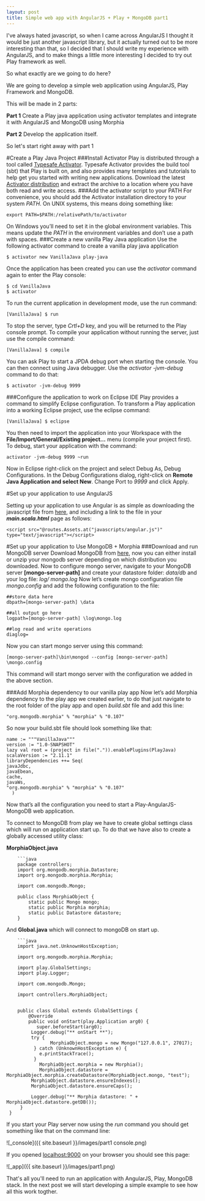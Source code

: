 ```yaml
---
layout: post
title: Simple web app with AngularJS + Play + MongoDB part1
---
```


I've always hated javascript, so when I came across AngularJS I thought it would be just another javascript library, but it actually turned out to be more interesting than that, so I decided that I should write my experience with AngularJS, and to make things a little more interesting I decided to try out Play framework as well.

So what exactly are we going to do here?

We are going to develop a simple web application using AngularJS, Play Framework and MongoDB.

This will be made in 2 parts:

**Part 1** Create a Play java application using activator templates and integrate it with AngularJS and MongoDB using Morphia

**Part 2** Develop the application itself.

So let's start right away with part 1

#Create a Play Java Project 
###Install Activator
  Play is distributed through a tool called [Typesafe Activator](http://typesafe.com/activator). Typesafe Activator provides the build tool (sbt) that Play is built on, and also provides many templates and tutorials to help get you started with writing new applications.
  Download the latest [Activator distribution](https://www.typesafe.com/get-started) and extract the archive to a location where you have both read and write access. 
###Add the activator script to your PATH
  For convenience, you should add the Activator installation directory to your system _PATH_. On UNIX systems, this means doing something like:
  
    export PATH=$PATH:/relativePath/to/activator

On Windows you’ll need to set it in the global environment variables. This means update the _PATH_ in the environment variables and don’t use a path with spaces.
###Create a new vanilla Play Java application
Use the following activator command to create a vanilla play java application

    $ activator new VanillaJava play-java	
  
Once the application has been created you can use the _activator_ command again to enter the Play console:

    $ cd VanillaJava
    $ activator

To run the current application in development mode, use the run command:

    [VanillaJava] $ run
  
To stop the server, type _Crtl+D_ key, and you will be returned to the Play console prompt.
To compile your application without running the server, just use the compile command:

    [VanillaJava] $ compile
  
You can ask Play to start a JPDA debug port when starting the console. You can then connect using Java debugger. Use the _activator -jvm-debug <port>_ command to do that:

    $ activator -jvm-debug 9999
  
###Configure the application to work on Eclipse IDE
Play provides a command to simplify Eclipse configuration. To transform a Play application into a working Eclipse project, use the eclipse command:

    [VanillaJava] $ eclipse

You then need to import the application into your Workspace with the **File/Import/General/Existing project…** menu (compile your project first).
To debug, start your application with the command:

    activator -jvm-debug 9999 ~run 

Now in Eclipse right-click on the project and select Debug As, Debug Configurations. In the Debug Configurations dialog, right-click on **Remote Java Application and select New**. Change Port to _9999_ and click Apply. 
  
#Set up your application to use AngularJS
  
  Setting up your application to use Angular is as simple as downloading the javascript file from [here](https://angularjs.org/), and including a link to the file in your **_main.scala.html_** page as follows:
 
 	<script src="@routes.Assets.at("javascripts/angular.js")" type="text/javascript"></script>	
#Set up your application to Use MongoDB + Morphia
###Download and run MongoDB server
Download MongoDB from [here](https://www.mongodb.org/downloads), now you can either install or unzip your mongodb server depending on which distribution you downloaded.
Now to configure mongo server, navigate to your MongoDB server **[mongo-server-path]** and create your datastore folder: _data/db_ and your log file: _log/ mongo.log_
Now let’s create mongo configuration file _mongo.config_ and add the following configuration to the file:

    ##store data here
    dbpath=[mongo-server-path] \data 
    
    ##all output go here
    logpath=[mongo-server-path] \log\mongo.log
    
    ##log read and write operations
    diaglog=

Now you can start mongo server using this command:
  
    [mongo-server-path]\bin\mongod --config [mongo-server-path] \mongo.config

This command will start mongo server with the configuration we added in the above section.

###Add Morphia dependency  to our vanilla play app
Now let’s add Morphia dependency to the play app we created earlier, to do that just navigate to the root folder of the play app and open _build.sbt_ file and add this line:

    "org.mongodb.morphia" % "morphia" % "0.107"

 So now your build.sbt file should look something like that:
 
    name := """VanillaJava"""
    version := "1.0-SNAPSHOT"
    lazy val root = (project in file(".")).enablePlugins(PlayJava)
    scalaVersion := "2.11.1"
    libraryDependencies ++= Seq(
    javaJdbc,
    javaEbean,
    cache,
    javaWs,
    "org.mongodb.morphia" % "morphia" % "0.107"
      )

Now that’s all the configuration you need to start a Play-AngularJS-MongoDB web application.

To connect to MongoDB from play we have to create global settings class which will run on application start up.
To do that we have also to create a globally accessed utility class:

**MorphiaObject.java**
		
		```java
		package controllers;
		import org.mongodb.morphia.Datastore;
		import org.mongodb.morphia.Morphia;

		import com.mongodb.Mongo;

		public class MorphiaObject {
			static public Mongo mongo;
			static public Morphia morphia;
			static public Datastore datastore;
		}

And **Global.java** which will connect to mongoDB on start up.
	
		```java
    	import java.net.UnknownHostException;

    	import org.mongodb.morphia.Morphia;

    	import play.GlobalSettings;
    	import play.Logger;

    	import com.mongodb.Mongo;

    	import controllers.MorphiaObject;


    	public class Global extends GlobalSettings {
    		@Override
    		public void onStart(play.Application arg0) {
			   super.beforeStart(arg0);
			 Logger.debug("** onStart **"); 
			 try {
				    MorphiaObject.mongo = new Mongo("127.0.0.1", 27017);
			  } catch (UnknownHostException e) {
			  	e.printStackTrace();
			  }
	    		MorphiaObject.morphia = new Morphia();
	    		MorphiaObject.datastore = MorphiaObject.morphia.createDatastore(MorphiaObject.mongo, "test");
			 MorphiaObject.datastore.ensureIndexes();   
			 MorphiaObject.datastore.ensureCaps();  

			 Logger.debug("** Morphia datastore: " + MorphiaObject.datastore.getDB());
		 }
	 }

If you start your Play server now using the _run_ command you should get something like that on the command line:

![_console]({{ site.baseurl }}/images/part1 console.png)

If you opened  [localhost:9000](localhost:9000) on your browser you should see this page:

![_app]({{ site.baseurl }}/images/part1.png)

That's all you'll need to run an application with AngularJS, Play, MongoDB stack.
In the next post we will start developing a simple example to see how all this work togther.
